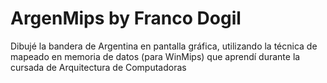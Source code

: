 # ArgenMips by Franco Dogil

Dibujé la bandera de Argentina en pantalla gráfica, utilizando la técnica de mapeado en memoria de datos (para WinMips) que aprendí durante la cursada de Arquitectura de Computadoras
